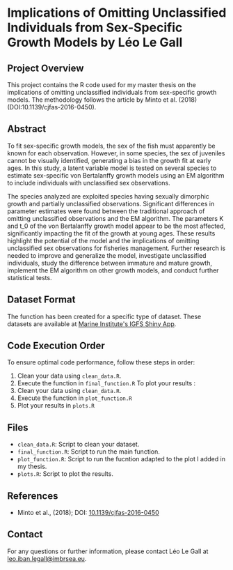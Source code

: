 # Implications of Omitting Unclassified Individuals from Sex-Specific Growth Models by Léo Le Gall

## Project Overview
This project contains the R code used for my master thesis on the implications of omitting unclassified individuals from sex-specific growth models. The methodology follows the article by Minto et al. (2018) (DOI:10.1139/cjfas-2016-0450).

## Abstract
To fit sex-specific growth models, the sex of the fish must apparently be known for each observation. However, in some species, the sex of juveniles cannot be visually identified, generating a bias in the growth fit at early ages. In this study, a latent variable model is tested on several species to estimate sex-specific von Bertalanffy growth models using an EM algorithm to include individuals with unclassified sex observations.

The species analyzed are exploited species having sexually dimorphic growth and partially unclassified observations. Significant differences in parameter estimates were found between the traditional approach of omitting unclassified observations and the EM algorithm. The parameters K and t_0 of the von Bertalanffy growth model appear to be the most affected, significantly impacting the fit of the growth at young ages. These results highlight the potential of the model and the implications of omitting unclassified sex observations for fisheries management. Further research is needed to improve and generalize the model, investigate unclassified individuals, study the difference between immature and mature growth, implement the EM algorithm on other growth models, and conduct further statistical tests.

## Dataset Format
The function has been created for a specific type of dataset. These datasets are available at [Marine Institute's IGFS Shiny App](https://shiny.marine.ie/igfs/).

## Code Execution Order
To ensure optimal code performance, follow these steps in order:
1. Clean your data using `clean_data.R`.
2. Execute the function in `final_function.R`
To plot your results :
1. Clean your data using `clean_data.R`.  
2. Execute the function in `plot_function.R`
3. Plot your results in `plots.R`

## Files
- `clean_data.R`: Script to clean your dataset.
- `final_function.R`: Script to run the main function.
- `plot_function.R`: Script to run the fucntion adapted to the plot I added in my thesis.
- `plots.R`: Script to plot the results.

## References
- Minto et al., (2018); DOI: [10.1139/cjfas-2016-0450](https://doi.org/10.1139/cjfas-2016-0450)

## Contact
For any questions or further information, please contact Léo Le Gall at leo.iban.legall@imbrsea.eu.
